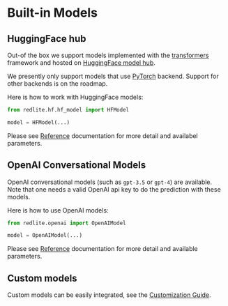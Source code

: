 # Built-in Models

## HuggingFace hub

Out-of the box we support models implemented with the [transformers](https://hf.co/transformers) framework
and hosted on [HuggingFace model hub](https://hf.co/models).

We presently only support models that use [PyTorch](https://pytorch.org) backend.
Support for other backends is on the roadmap.

Here is how to work with HuggingFace models:

```python
from redlite.hf.hf_model import HFModel

model = HFModel(...)
```

Please see [Reference](../../reference/redlite/hf/hf_model) documentation for more detail and availabel parameters.

## OpenAI Conversational Models

OpenAI conversational models (such as `gpt-3.5` or `gpt-4`) are available. Note that one needs a valid
OpenAI api key to do the prediction with these models.

Here is how to use OpenAI models:

```python
from redlite.openai import OpenAIModel

model = OpenAIModel(...)
```

Please see [Reference](../../reference/redlite/openai/) documentation for more detail and available parameters.

## Custom models

Custom models can be easily integrated, see the [Customization Guide](custom.md).
